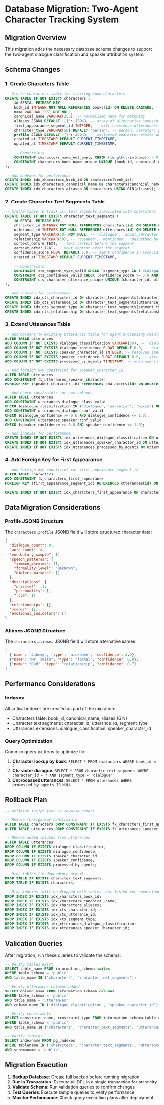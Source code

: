 # Database Migration: Two-Agent Character Tracking System

## Migration Overview

This migration adds the necessary database schema changes to support the two-agent dialogue classification and speaker attribution system.

## Schema Changes

### 1. Create Characters Table

```sql
-- Create characters table for tracking book characters
CREATE TABLE IF NOT EXISTS characters (
    id SERIAL PRIMARY KEY,
    book_id INTEGER NOT NULL REFERENCES books(id) ON DELETE CASCADE,
    name VARCHAR(255) NOT NULL,
    canonical_name VARCHAR(255), -- normalized name for matching
    aliases JSONB DEFAULT '[]'::JSONB, -- array of alternative names/nicknames
    first_appearance_segment_id INTEGER, -- will reference utterances(id)
    character_type VARCHAR(50) DEFAULT 'person', -- person, narrator, group, etc.
    profile JSONB DEFAULT '{}'::JSONB, -- collected character traits and data
    created_at TIMESTAMP DEFAULT CURRENT_TIMESTAMP,
    updated_at TIMESTAMP DEFAULT CURRENT_TIMESTAMP,
    
    -- Constraints
    CONSTRAINT characters_name_not_empty CHECK (length(trim(name)) > 0),
    CONSTRAINT characters_book_name_unique UNIQUE (book_id, canonical_name)
);

-- Add indexes for performance
CREATE INDEX idx_characters_book_id ON characters(book_id);
CREATE INDEX idx_characters_canonical_name ON characters(canonical_name);
CREATE INDEX idx_characters_aliases ON characters USING GIN(aliases);
```

### 2. Create Character Text Segments Table

```sql
-- Create table to track all text segments associated with characters
CREATE TABLE IF NOT EXISTS character_text_segments (
    id SERIAL PRIMARY KEY,
    character_id INTEGER NOT NULL REFERENCES characters(id) ON DELETE CASCADE,
    utterance_id INTEGER NOT NULL REFERENCES utterances(id) ON DELETE CASCADE,
    segment_type VARCHAR(20) NOT NULL, -- 'dialogue', 'about_character', 'context'
    relationship VARCHAR(50), -- 'speaker', 'mentioned', 'described_by', 'action_by'
    context_before TEXT, -- text context before the segment
    context_after TEXT, -- text context after the segment
    confidence_score FLOAT DEFAULT 0.0, -- agent confidence in association
    created_at TIMESTAMP DEFAULT CURRENT_TIMESTAMP,
    
    -- Constraints
    CONSTRAINT cts_segment_type_valid CHECK (segment_type IN ('dialogue', 'about_character', 'context')),
    CONSTRAINT cts_confidence_valid CHECK (confidence_score >= 0.0 AND confidence_score <= 1.0),
    CONSTRAINT cts_character_utterance_unique UNIQUE (character_id, utterance_id, relationship)
);

-- Add indexes for performance
CREATE INDEX idx_cts_character_id ON character_text_segments(character_id);
CREATE INDEX idx_cts_utterance_id ON character_text_segments(utterance_id);
CREATE INDEX idx_cts_segment_type ON character_text_segments(segment_type);
CREATE INDEX idx_cts_relationship ON character_text_segments(relationship);
```

### 3. Extend Utterances Table

```sql
-- Add columns to existing utterances table for agent processing results
ALTER TABLE utterances 
ADD COLUMN IF NOT EXISTS dialogue_classification VARCHAR(20), -- 'dialogue', 'narration', 'mixed'
ADD COLUMN IF NOT EXISTS dialogue_confidence FLOAT DEFAULT 0.0, -- classifier confidence
ADD COLUMN IF NOT EXISTS speaker_character_id INTEGER, -- resolved speaker character
ADD COLUMN IF NOT EXISTS speaker_confidence FLOAT DEFAULT 0.0, -- attribution confidence
ADD COLUMN IF NOT EXISTS processed_by_agents TIMESTAMP; -- when agents last processed

-- Add foreign key constraint for speaker_character_id
ALTER TABLE utterances 
ADD CONSTRAINT fk_utterances_speaker_character 
FOREIGN KEY (speaker_character_id) REFERENCES characters(id) ON DELETE SET NULL;

-- Add check constraints for new columns
ALTER TABLE utterances 
ADD CONSTRAINT utterances_dialogue_class_valid 
CHECK (dialogue_classification IN ('dialogue', 'narration', 'mixed') OR dialogue_classification IS NULL),
ADD CONSTRAINT utterances_dialogue_conf_valid 
CHECK (dialogue_confidence >= 0.0 AND dialogue_confidence <= 1.0),
ADD CONSTRAINT utterances_speaker_conf_valid 
CHECK (speaker_confidence >= 0.0 AND speaker_confidence <= 1.0);

-- Add indexes for performance
CREATE INDEX IF NOT EXISTS idx_utterances_dialogue_classification ON utterances(dialogue_classification);
CREATE INDEX IF NOT EXISTS idx_utterances_speaker_character_id ON utterances(speaker_character_id);
CREATE INDEX IF NOT EXISTS idx_utterances_processed_by_agents ON utterances(processed_by_agents);
```

### 4. Add Foreign Key for First Appearance

```sql
-- Add foreign key constraint for first_appearance_segment_id
ALTER TABLE characters 
ADD CONSTRAINT fk_characters_first_appearance 
FOREIGN KEY (first_appearance_segment_id) REFERENCES utterances(id) ON DELETE SET NULL;

CREATE INDEX IF NOT EXISTS idx_characters_first_appearance ON characters(first_appearance_segment_id);
```

## Data Migration Considerations

### Profile JSONB Structure

The `characters.profile` JSONB field will store structured character data:

```json
{
  "dialogue_count": 0,
  "word_count": 0,
  "vocabulary_sample": [],
  "speech_patterns": {
    "common_phrases": [],
    "formality_level": "unknown",
    "dialect_markers": []
  },
  "descriptions": {
    "physical": [],
    "personality": [],
    "role": []
  },
  "relationships": {},
  "scenes": [],
  "emotional_indicators": []
}
```

### Aliases JSONB Structure

The `characters.aliases` JSONB field will store alternative names:

```json
[
  {"name": "Johnny", "type": "nickname", "confidence": 0.9},
  {"name": "Mr. Smith", "type": "formal", "confidence": 0.8},
  {"name": "Dad", "type": "relationship", "confidence": 0.7}
]
```

## Performance Considerations

### Indexes

All critical indexes are created as part of the migration:

- Characters table: book_id, canonical_name, aliases (GIN)
- Character text segments: character_id, utterance_id, segment_type
- Utterances extensions: dialogue_classification, speaker_character_id

### Query Optimization

Common query patterns to optimize for:

1. **Character lookup by book**: `SELECT * FROM characters WHERE book_id = ?`
2. **Character dialogue**: `SELECT * FROM character_text_segments WHERE character_id = ? AND segment_type = 'dialogue'`
3. **Unprocessed utterances**: `SELECT * FROM utterances WHERE processed_by_agents IS NULL`

## Rollback Plan

```sql
-- Rollback script (run in reverse order)

-- Remove foreign key constraints
ALTER TABLE characters DROP CONSTRAINT IF EXISTS fk_characters_first_appearance;
ALTER TABLE utterances DROP CONSTRAINT IF EXISTS fk_utterances_speaker_character;

-- Remove added columns from utterances
ALTER TABLE utterances 
DROP COLUMN IF EXISTS dialogue_classification,
DROP COLUMN IF EXISTS dialogue_confidence,
DROP COLUMN IF EXISTS speaker_character_id,
DROP COLUMN IF EXISTS speaker_confidence,
DROP COLUMN IF EXISTS processed_by_agents;

-- Drop tables (in dependency order)
DROP TABLE IF EXISTS character_text_segments;
DROP TABLE IF EXISTS characters;

-- Drop indexes (will be dropped with tables, but listed for completeness)
DROP INDEX IF EXISTS idx_characters_book_id;
DROP INDEX IF EXISTS idx_characters_canonical_name;
DROP INDEX IF EXISTS idx_characters_aliases;
DROP INDEX IF EXISTS idx_cts_character_id;
DROP INDEX IF EXISTS idx_cts_utterance_id;
DROP INDEX IF EXISTS idx_cts_segment_type;
DROP INDEX IF EXISTS idx_utterances_dialogue_classification;
DROP INDEX IF EXISTS idx_utterances_speaker_character_id;
```

## Validation Queries

After migration, run these queries to validate the schema:

```sql
-- Verify tables exist
SELECT table_name FROM information_schema.tables 
WHERE table_schema = 'public' 
AND table_name IN ('characters', 'character_text_segments');

-- Verify utterances columns added
SELECT column_name FROM information_schema.columns 
WHERE table_schema = 'public' 
AND table_name = 'utterances' 
AND column_name IN ('dialogue_classification', 'speaker_character_id');

-- Verify constraints
SELECT constraint_name, constraint_type FROM information_schema.table_constraints 
WHERE table_schema = 'public' 
AND table_name IN ('characters', 'character_text_segments', 'utterances');

-- Verify indexes
SELECT indexname FROM pg_indexes 
WHERE tablename IN ('characters', 'character_text_segments', 'utterances')
AND schemaname = 'public';
```

## Migration Execution

1. **Backup Database**: Create full backup before running migration
2. **Run in Transaction**: Execute all DDL in a single transaction for atomicity
3. **Validate Schema**: Run validation queries to confirm changes
4. **Test Queries**: Execute sample queries to verify performance
5. **Monitor Performance**: Check query execution plans after deployment

